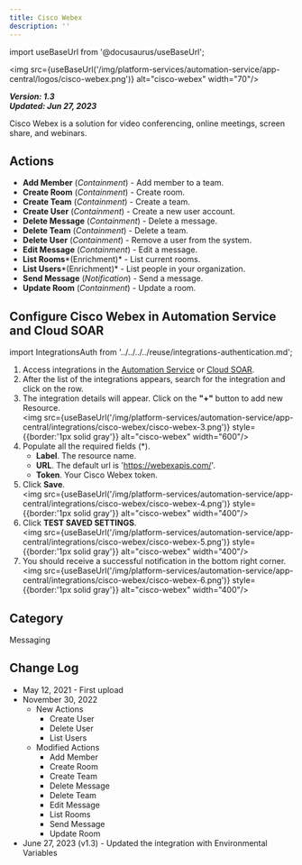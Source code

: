 ```yaml
---
title: Cisco Webex
description: ''
---
```

import useBaseUrl from '@docusaurus/useBaseUrl';

<img src={useBaseUrl('/img/platform-services/automation-service/app-central/logos/cisco-webex.png')} alt="cisco-webex" width="70"/>

***Version: 1.3  
Updated: Jun 27, 2023***

Cisco Webex is a solution for video conferencing, online meetings, screen share, and webinars.

## Actions

* **Add Member** (*Containment*) - Add member to a team.
* **Create Room** (*Containment*) - Create room.
* **Create Team** (*Containment*) - Create a team.
* **Create User** (*Containment*) - Create a new user account.
* **Delete Message** (*Containment*) - Delete a message.
* **Delete Team** (*Containment*) - Delete a team.
* **Delete User** (*Containment*) - Remove a user from the system.
* **Edit Message** (*Containment*) - Edit a message.
* **List Rooms***(Enrichment)* - List current rooms.
* **List Users***(Enrichment)* - List people in your organization.
* **Send Message** (*Notification*) - Send a message.
* **Update Room** (*Containment*) - Update a room.

## Configure Cisco Webex in Automation Service and Cloud SOAR

import IntegrationsAuth from '../../../../reuse/integrations-authentication.md';

<IntegrationsAuth/>

1. Access integrations in the [Automation Service](/docs/platform-services/automation-service/automation-service-integrations/#view-integrations) or [Cloud SOAR](/docs/cloud-soar/automation).
1. After the list of the integrations appears, search for the integration and click on the row.
1. The integration details will appear. Click on the **"+"** button to add new Resource.<br/><img src={useBaseUrl('/img/platform-services/automation-service/app-central/integrations/cisco-webex/cisco-webex-3.png')} style={{border:'1px solid gray'}} alt="cisco-webex" width="600"/>
1. Populate all the required fields (\*).
   * **Label**. The resource name.
   * **URL**. The default url is 'https://webexapis.com/'.
   * **Token**. Your Cisco Webex token.
1. Click **Save**.<br/><img src={useBaseUrl('/img/platform-services/automation-service/app-central/integrations/cisco-webex/cisco-webex-4.png')} style={{border:'1px solid gray'}} alt="cisco-webex" width="400"/>
1. Click **TEST SAVED SETTINGS**.<br/><img src={useBaseUrl('/img/platform-services/automation-service/app-central/integrations/cisco-webex/cisco-webex-5.png')} style={{border:'1px solid gray'}} alt="cisco-webex" width="400"/>
1. You should receive a successful notification in the bottom right corner.<br/><img src={useBaseUrl('/img/platform-services/automation-service/app-central/integrations/cisco-webex/cisco-webex-6.png')} style={{border:'1px solid gray'}} alt="cisco-webex" width="400"/>

## Category

Messaging

## Change Log

* May 12, 2021 - First upload
* November 30, 2022
	+ New Actions
		- Create User
		- Delete User
		- List Users
	+ Modified Actions
		- Add Member
		- Create Room
		- Create Team
		- Delete Message
		- Delete Team
		- Edit Message
		- List Rooms
		- Send Message
		- Update Room
* June 27, 2023 (v1.3) - Updated the integration with Environmental Variables
